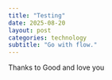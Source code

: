```yaml
---
title: "Testing"
date: 2025-08-20
layout: post
categories: technology
subtitle: "Go with flow."
---
```


Thanks to Good and love you
